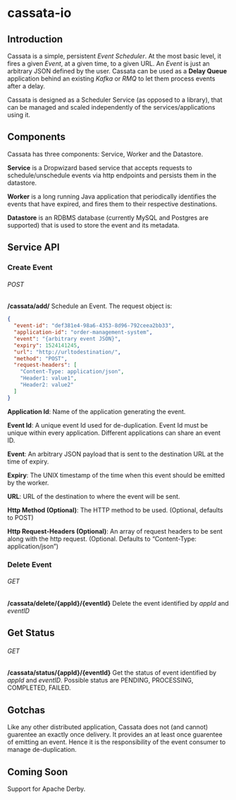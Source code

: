 # cassata-io

## Introduction 
Cassata is a simple, persistent _Event Scheduler_. At the most basic level, it fires a given _Event_, at a given time, to a given URL. An _Event_ is just an arbitrary JSON defined by the user. Cassata can be used as a **Delay Queue** application behind an existing _Kafka_ or _RMQ_ to let them process events after a delay.

Cassata is designed as a Scheduler Service (as opposed to a library), that can be managed and scaled independently of the services/applications using it. 


## Components 
Cassata has three components: Service, Worker and the Datastore. 

**Service** is a Dropwizard based service that accepts requests to schedule/unschedule events via http endpoints and persists them in the datastore. 

**Worker** is a long running Java application that periodically identifies the events that have expired, and fires them to their respective destinations.

**Datastore** is an RDBMS database (currently MySQL and Postgres are supported) that is used to store the event and its metadata. 

## Service API
### Create Event
###### POST
**/cassata/add/** Schedule an Event. The request object is:

```json
{
  "event-id": "def381e4-98a6-4353-8d96-792ceea2bb33",
  "application-id": "order-management-system",
  "event": "{arbitrary event JSON}",
  "expiry": 1524141245,
  "url": "http://urltodestination/",
  "method": "POST",
  "request-headers": [
    "Content-Type: application/json",
    "Header1: value1",
    "Header2: value2"
  ]
}
```

**Application Id**: Name of the application generating the event.

**Event Id**: A unique event Id used for de-duplication. Event Id must be unique within every application. Different applications can share an event ID.

**Event**: An arbitrary JSON payload that is sent to the destination URL at the time of expiry.

**Expiry**: The UNIX timestamp of the time when this event should be emitted by the worker.

**URL**: URL of the destination to where the event will be sent. 

**Http Method (Optional)**: The HTTP method to be used. (Optional, defaults to POST)

**Http Request-Headers (Optional)**: An array of request headers to be sent along with the http request. (Optional. Defaults to “Content-Type: application/json”)

### Delete Event
###### GET
**/cassata/delete/{appId}/{eventId}** Delete the event identified by _appId_ and _eventID_

## Get Status
###### GET
**/cassata/status/{appId}/{eventId}** Get the status of event identified by _appId_ and _eventID_. Possible status are PENDING, PROCESSING, COMPLETED, FAILED.


## Gotchas
Like any other distributed application, Cassata does not (and cannot) guarentee an exactly once delivery. It provides an at least once guarentee of emitting an event. Hence it is the responsibility of the event consumer to manage de-duplication. 

## Coming Soon 

Support for Apache Derby.
